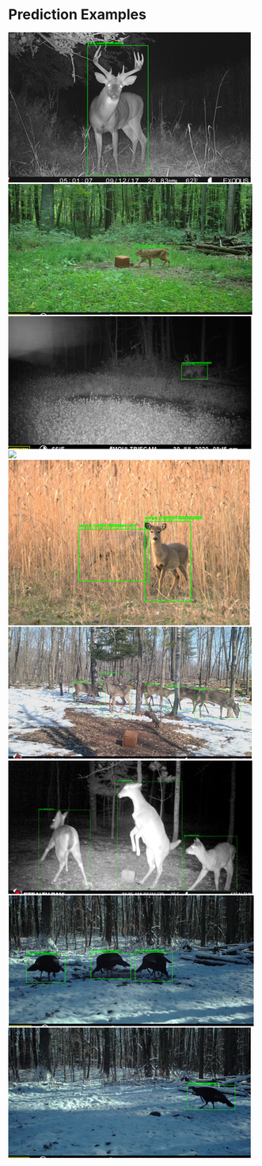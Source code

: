 # Prediction Examples

![](examples/buck1.png?raw=true)
![](examples/cat2.png?raw=true)
![](examples/cat.png?raw=true)
![](examples/coyote?raw=true)
![](examples/doe.png?raw=true)
![](examples/does2.png?raw=true)
![](examples/does.png?raw=true)
![](examples/turkey2.png?raw=true)
![](examples/turkey.png?raw=true)
